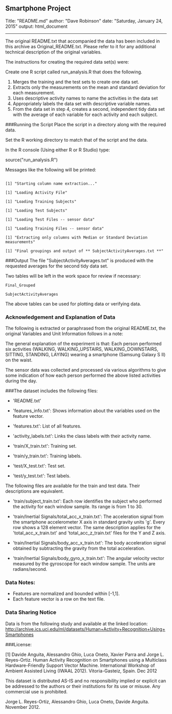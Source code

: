 Smartphone Project
---

Title: "README.md"
author: "Dave Robinson"
date: "Saturday, January 24, 2015"
output: html_document

---

The original README.txt that accompanied the data has been included in this archive as Original_README.txt. Please refer to it for any additional technical description of the original variables.

The instructions for creating the required data set(s) were:

Create one R script called run_analysis.R that does the following. 

1. Merges the training and the test sets to create one data set.
2. Extracts only the measurements on the mean and standard deviation for each measurement. 
3. Uses descriptive activity names to name the activities in the data set
4. Appropriately labels the data set with descriptive variable names. 
5. From the data set in step 4, creates a second, independent tidy data set with the average of each variable for each activity and each subject.

###Running the Script
Place the script in a directory along with the required data.

Set the R working directory to match that of the script and the data.

In the R console (Using either R or R Studio) type:

source("run_analysis.R")

Messages like the following will be printed:

```

[1] "Starting column name extraction..."

[1] "Loading Activity File"

[1] "Loading Training Subjects"

[1] "Loading Test Subjects"

[1] "Loading Test Files -- sensor data"

[1] "Loading Training Files -- sensor data"

[1] "Extracting only columns with Median or Standard Deviation measurements"

[1] "Final groupings and output of ** SubjectActivityAverages.txt **"
```

###Output
The file "SubjectActivityAverages.txt" is produced with the requested averages for the second tidy data set.

Two tables will be left in the work space for review if necessary:

```
Final_Grouped

SubjectActivityAverages
```

The above tables can be used for plotting data or verifying data.

### Acknowledgement and Explanation of Data

The following is extracted or paraphrased from the original README.txt, the original Variables and Unit Information follows in a note:

The general explanation of the experiment is that: Each person performed six activities (WALKING, WALKING\_UPSTAIRS, WALKING\_DOWNSTAIRS, SITTING, STANDING, LAYING) wearing a smartphone (Samsung Galaxy S II) on the waist. 

The sensor data was collected and processed via various algorithms to give some indication of how each person performed the above listed activities during the day. 

###The dataset includes the following files:

- 'README.txt'

- 'features_info.txt': Shows information about the variables used on the feature vector.

- 'features.txt': List of all features.

- 'activity_labels.txt': Links the class labels with their activity name.

- 'train/X_train.txt': Training set.

- 'train/y_train.txt': Training labels.

- 'test/X_test.txt': Test set.

- 'test/y_test.txt': Test labels.

The following files are available for the train and test data. Their descriptions are equivalent. 

- 'train/subject_train.txt': Each row identifies the subject who performed the activity for each window sample. Its range is from 1 to 30. 

- 'train/Inertial Signals/total\_acc\_x_train.txt': The acceleration signal from the smartphone accelerometer X axis in standard gravity units 'g'. Every row shows a 128 element vector. The same description applies for the 'total_acc_x_train.txt' and 'total_acc_z_train.txt' files for the Y and Z axis. 

- 'train/Inertial Signals/body_acc_x_train.txt': The body acceleration signal obtained by subtracting the gravity from the total acceleration. 

- 'train/Inertial Signals/body_gyro_x_train.txt': The angular velocity vector measured by the gyroscope for each window sample. The units are radians/second. 

### Data Notes: 

- Features are normalized and bounded within [-1,1].
- Each feature vector is a row on the text file.


### Data Sharing Notice

Data is from the following study and available at the linked location:
http://archive.ics.uci.edu/ml/datasets/Human+Activity+Recognition+Using+Smartphones

###License:

[1] Davide Anguita, Alessandro Ghio, Luca Oneto, Xavier Parra and Jorge L. Reyes-Ortiz. Human Activity Recognition on Smartphones using a Multiclass Hardware-Friendly Support Vector Machine. International Workshop of Ambient Assisted Living (IWAAL 2012). Vitoria-Gasteiz, Spain. Dec 2012


This dataset is distributed AS-IS and no responsibility implied or explicit can be addressed to the authors or their institutions for its use or misuse. Any commercial use is prohibited.

Jorge L. Reyes-Ortiz, Alessandro Ghio, Luca Oneto, Davide Anguita. November 2012.

